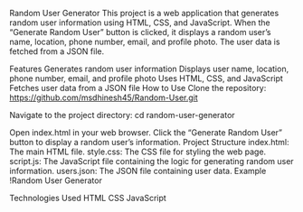 Random User Generator
This project is a web application that generates random user information using HTML, CSS, and JavaScript. When the “Generate Random User” button is clicked, it displays a random user’s name, location, phone number, email, and profile photo. The user data is fetched from a JSON file.

Features
Generates random user information
Displays user name, location, phone number, email, and profile photo
Uses HTML, CSS, and JavaScript
Fetches user data from a JSON file
How to Use
Clone the repository:
 https://github.com/msdhinesh45/Random-User.git

Navigate to the project directory:
cd random-user-generator

Open index.html in your web browser.
Click the “Generate Random User” button to display a random user’s information.
Project Structure
index.html: The main HTML file.
style.css: The CSS file for styling the web page.
script.js: The JavaScript file containing the logic for generating random user information.
users.json: The JSON file containing user data.
Example
!Random User Generator

Technologies Used
HTML
CSS
JavaScript

